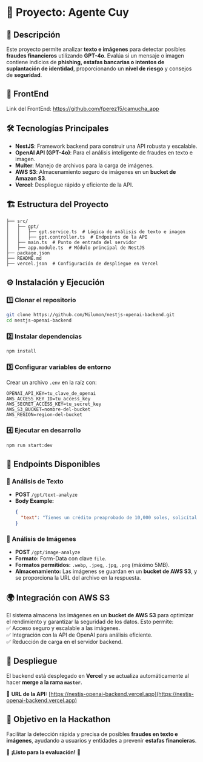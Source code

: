 # 📌 Proyecto: Agente Cuy

## 🚀 Descripción  
Este proyecto permite analizar **texto e imágenes** para detectar posibles **fraudes financieros** utilizando **GPT-4o**. Evalúa si un mensaje o imagen contiene indicios de **phishing, estafas bancarias o intentos de suplantación de identidad**, proporcionando un **nivel de riesgo** y consejos de **seguridad**.  

## 🚀 FrontEnd  

Link del FrontEnd: https://github.com/fperez15/camucha_app

## 🛠 Tecnologías Principales  

- **NestJS**: Framework backend para construir una API robusta y escalable.  
- **OpenAI API (GPT-4o)**: Para el análisis inteligente de fraudes en texto e imagen.  
- **Multer**: Manejo de archivos para la carga de imágenes.  
- **AWS S3**: Almacenamiento seguro de imágenes en un **bucket de Amazon S3**.  
- **Vercel**: Despliegue rápido y eficiente de la API.  

## 🏗 Estructura del Proyecto  
```
├── src/
│   ├── gpt/
│   │   ├── gpt.service.ts  # Lógica de análisis de texto e imagen
│   │   ├── gpt.controller.ts  # Endpoints de la API
│   ├── main.ts  # Punto de entrada del servidor
│   ├── app.module.ts  # Módulo principal de NestJS
├── package.json
├── README.md
├── vercel.json  # Configuración de despliegue en Vercel
```  

## ⚙️ Instalación y Ejecución  

### 1️⃣ Clonar el repositorio  
```bash
git clone https://github.com/Milumon/nestjs-openai-backend.git
cd nestjs-openai-backend
```  

### 2️⃣ Instalar dependencias  
```bash
npm install
```  

### 3️⃣ Configurar variables de entorno  
Crear un archivo `.env` en la raíz con:  
```env
OPENAI_API_KEY=tu_clave_de_openai
AWS_ACCESS_KEY_ID=tu_access_key
AWS_SECRET_ACCESS_KEY=tu_secret_key
AWS_S3_BUCKET=nombre-del-bucket
AWS_REGION=region-del-bucket
```  

### 4️⃣ Ejecutar en desarrollo  
```bash
npm run start:dev
```  

## 📡 Endpoints Disponibles  

### 🔹 Análisis de Texto  
- **POST** `/gpt/text-analyze`  
- **Body Example:**  
  ```json
  {
    "text": "Tienes un crédito preaprobado de 10,000 soles, solicítala con BCP http://xdsniu.cc/cx"
  }
  ```  

### 🔹 Análisis de Imágenes  
- **POST** `/gpt/image-analyze`  
- **Formato:** Form-Data con clave `file`.  
- **Formatos permitidos:** `.webp`, `.jpeg`, `.jpg`, `.png` (máximo 5MB).  
- **Almacenamiento:** Las imágenes se guardan en un **bucket de AWS S3**, y se proporciona la URL del archivo en la respuesta.  

## 🌍 Integración con AWS S3  
El sistema almacena las imágenes en un **bucket de AWS S3** para optimizar el rendimiento y garantizar la seguridad de los datos. Esto permite:  
✅ Acceso seguro y escalable a las imágenes.  
✅ Integración con la API de OpenAI para análisis eficiente.  
✅ Reducción de carga en el servidor backend.  

## 🚀 Despliegue  
El backend está desplegado en **Vercel** y se actualiza automáticamente al hacer **merge a la rama `master`**.  

🔗 **URL de la API:** [https://nestjs-openai-backend.vercel.app](https://nestjs-openai-backend.vercel.app)  

## 🎯 Objetivo en la Hackathon  
Facilitar la detección rápida y precisa de posibles **fraudes en texto e imágenes**, ayudando a usuarios y entidades a prevenir **estafas financieras**.  

🚀 **¡Listo para la evaluación!** 🎯

